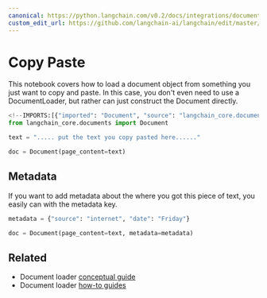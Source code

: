 ```yaml
---
canonical: https://python.langchain.com/v0.2/docs/integrations/document_loaders/copypaste/
custom_edit_url: https://github.com/langchain-ai/langchain/edit/master/docs/docs/integrations/document_loaders/copypaste.ipynb
---
```


# Copy Paste

This notebook covers how to load a document object from something you just want to copy and paste. In this case, you don't even need to use a DocumentLoader, but rather can just construct the Document directly.

```python
<!--IMPORTS:[{"imported": "Document", "source": "langchain_core.documents", "docs": "https://api.python.langchain.com/en/latest/documents/langchain_core.documents.base.Document.html", "title": "Copy Paste"}]-->
from langchain_core.documents import Document
```

```python
text = "..... put the text you copy pasted here......"
```

```python
doc = Document(page_content=text)
```

## Metadata
If you want to add metadata about the where you got this piece of text, you easily can with the metadata key.

```python
metadata = {"source": "internet", "date": "Friday"}
```

```python
doc = Document(page_content=text, metadata=metadata)
```

## Related

- Document loader [conceptual guide](/docs/concepts/#document-loaders)
- Document loader [how-to guides](/docs/how_to/#document-loaders)